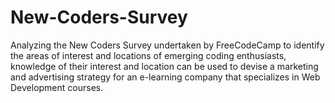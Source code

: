 # New-Coders-Survey
Analyzing the New Coders Survey undertaken by FreeCodeCamp to identify the areas of interest and locations of emerging coding enthusiasts, knowledge of their interest and location can be used to devise a marketing and advertising strategy for an e-learning company that specializes in Web Development courses.
